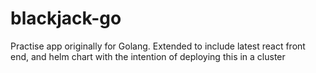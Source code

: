 # blackjack-go

Practise app originally for Golang.  Extended to include latest react front end, and helm chart with the intention of deploying this in a cluster
